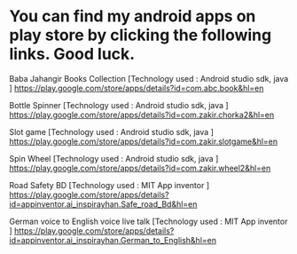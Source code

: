 # You can find my android apps on play store by clicking the following links. Good luck.
Baba Jahangir Books Collection [Technology used : Android studio sdk, java ]
https://play.google.com/store/apps/details?id=com.abc.book&hl=en

Bottle Spinner [Technology used : Android studio sdk, java ]
https://play.google.com/store/apps/details?id=com.zakir.chorka2&hl=en

Slot game [Technology used : Android studio sdk, java ]
https://play.google.com/store/apps/details?id=com.zakir.slotgame&hl=en

Spin Wheel [Technology used : Android studio sdk, java ]
https://play.google.com/store/apps/details?id=com.zakir.wheel2&hl=en

Road Safety BD [Technology used : MIT App inventor ]
https://play.google.com/store/apps/details?id=appinventor.ai_inspirayhan.Safe_road_Bd&hl=en

German voice to English voice live talk [Technology used : MIT App inventor ]
https://play.google.com/store/apps/details?id=appinventor.ai_inspirayhan.German_to_English&hl=en
